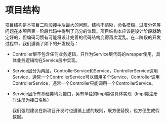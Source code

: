 # 项目结构

  项目结构是本项目二阶段接手后最大的问题。结构不清晰，命名模糊，过度分包等问题在本项目第一阶段代码中得到了充分的体现。项目结构本应该是设计阶段就确定好的，但编码习惯有可能将设计完善的代码结构变得再次混乱。在二阶段的开发过程中，我们遵循了如下的开发规范：

* Controller层不包含任何业务逻辑，只作为Service层代码的wrapper使用，具体业务逻辑均在Service层中实现。
* Service层分为两层，ControllerService和Service，ControllerService调用Service，通常一个ControllerService可以调用多个Service，Controller调用ControllerService，通常一个Controller只能调用一个ControllerService。
* Service层所有基础类均为接口，另有单独的Impl类做具体实现（Impl类注册时注册为接口名称）

  我们强烈建议在新项目开发时也遵循上述的规则，既方便替换，也方便生成假数据。
